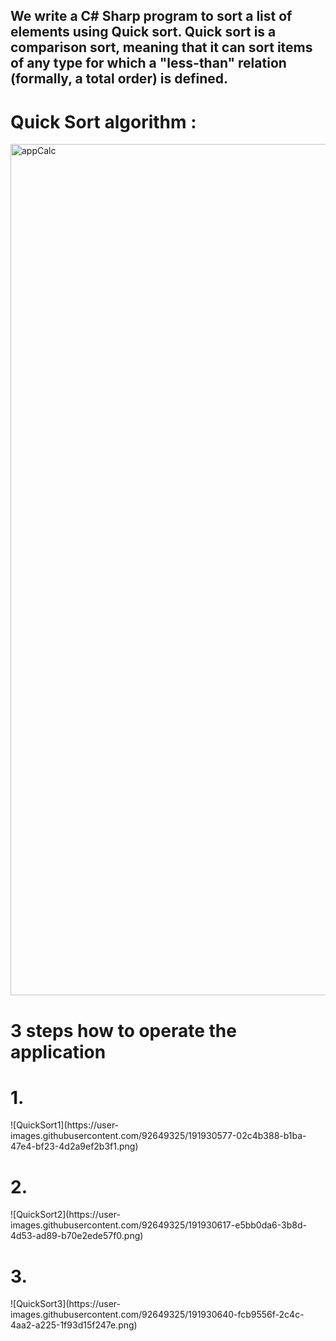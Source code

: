 <h2>We write a C# Sharp program to sort a list of elements using Quick sort.
Quick sort is a comparison sort, meaning that it can sort items of any type for which a "less-than" relation (formally, a total order) is defined.</h2>

<h1>  Quick Sort algorithm :  </h1>
<img width="1362" alt="appCalc" src="https://user-images.githubusercontent.com/92649325/191928381-3bfc6cb8-b115-49b6-b37f-4c57b3a7c190.png">

<h1>  3 steps how to operate the application  </h1>
<h1> 1. </h1>
![QuickSort1](https://user-images.githubusercontent.com/92649325/191930577-02c4b388-b1ba-47e4-bf23-4d2a9ef2b3f1.png)


<h1> 2. </h1>
![QuickSort2](https://user-images.githubusercontent.com/92649325/191930617-e5bb0da6-3b8d-4d53-ad89-b70e2ede57f0.png)


<h1> 3. </h1>
![QuickSort3](https://user-images.githubusercontent.com/92649325/191930640-fcb9556f-2c4c-4aa2-a225-1f93d15f247e.png)



